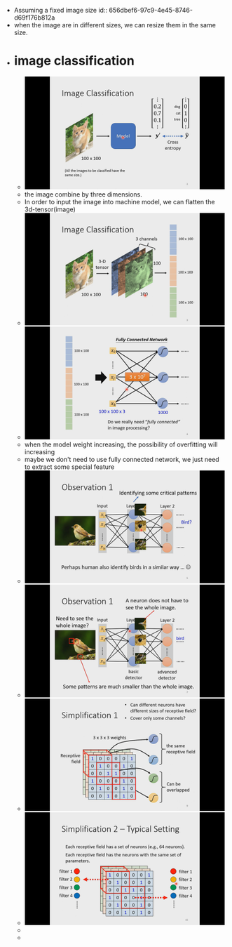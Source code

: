 - Assuming a fixed image size
  id:: 656dbef6-97c9-4e45-8746-d69f176b812a
- when the image are in different sizes, we can resize them in the same size.
- # image classification
	- ![image.png](../assets/image_1701691563803_0.png)
	- the image combine by three dimensions.
	- In order to input the image into machine model, we can flatten the 3d-tensor(image)
	- ![image.png](../assets/image_1701691650500_0.png)
	- ![image.png](../assets/image_1701691673228_0.png)
	- when the model weight increasing, the possibility of overfitting will increasing
	- maybe we don't need to use fully connected network, we just need to extract some special feature
	- ![image.png](../assets/image_1701691793710_0.png)
	- ![image.png](../assets/image_1701691853948_0.png)
	- ![image.png](../assets/image_1701692814498_0.png)
	- ![image.png](../assets/image_1701692693397_0.png)
	-
	-